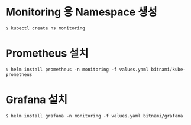 # Monitoring 용 Namespace 생성
```
$ kubectl create ns monitoring
```

# Prometheus 설치
```
$ helm install prometheus -n monitoring -f values.yaml bitnami/kube-prometheus

```

# Grafana 설치
```
$ helm install grafana -n monitoring -f values.yaml bitnami/grafana

```